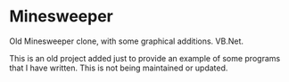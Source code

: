 # Minesweeper
Old Minesweeper clone, with some graphical additions. VB.Net.

This is an old project added just to provide an example of some programs that I have written. This is not being maintained or updated.
